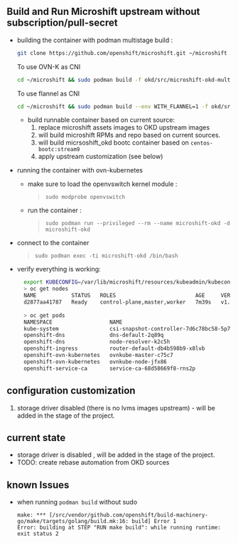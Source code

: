 ## Build and Run Microshift upstream without subscription/pull-secret

- building the container with podman multistage build :
  ```bash
  git clone https://github.com/openshift/microshift.git ~/microshift
  ```
  To use OVN-K as CNI
  ```bash
  cd ~/microshift && sudo podman build -f okd/src/microshift-okd-multi-build.Containerfile . -t microshift-okd
  ```
  To use flannel as CNI
  ```bash
  cd ~/microshift && sudo podman build --env WITH_FLANNEL=1 -f okd/src/microshift-okd-multi-build.Containerfile . -t microshift-okd
  ```
  - build runnable container based on current source:
    1. replace microshift assets images to OKD  upstream images
    1. will build microshift RPMs and repo based on current sources.
    1. will build micrsoshift_okd bootc container based on `centos-bootc:stream9`
    1. apply upstream customization  (see below)

- running the container with ovn-kubernetes 
  - make sure to load the openvswitch kernel module  :
    > `sudo modprobe openvswitch`

  - run the container :
    > `sudo podman run --privileged --rm --name microshift-okd -d microshift-okd`

- connect to the container
   > `sudo podman exec -ti microshift-okd /bin/bash`

- verify everything is working:
  ```bash
    export KUBECONFIG=/var/lib/microshift/resources/kubeadmin/kubeconfig
    > oc get nodes  
    NAME           STATUS   ROLES                         AGE     VERSION
    d2877aa41787   Ready    control-plane,master,worker   7m39s   v1.30.3
    
    > oc get pods
    NAMESPACE                  NAME                                       READY   STATUS    RESTARTS        AGE
    kube-system                csi-snapshot-controller-7d6c78bc58-5p7tb   1/1     Running   0               8m52s
    openshift-dns              dns-default-2q89q                          2/2     Running   0               7m34s
    openshift-dns              node-resolver-k2c5h                        1/1     Running   0               8m54s
    openshift-ingress          router-default-db4b598b9-x8lvb             1/1     Running   0               8m52s
    openshift-ovn-kubernetes   ovnkube-master-c75c7                       4/4     Running   1 (7m36s ago)   8m54s
    openshift-ovn-kubernetes   ovnkube-node-jfx86                         1/1     Running   0               8m54s
    openshift-service-ca       service-ca-68d58669f8-rns2p                1/1     Running   0               8m51s


  ```

## configuration customization
1. storage driver disabled (there is no lvms images upstream) - will be added in the stage of the project.

## current state
- storage driver is disabled , will be added in the stage of the project.
- TODO: create rebase automation from OKD sources

## known Issues
- when running `podman build` without sudo
  ```
  make: *** [/src/vendor/github.com/openshift/build-machinery-go/make/targets/golang/build.mk:16: build] Error 1
  Error: building at STEP "RUN make build": while running runtime: exit status 2
  ```
  
